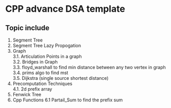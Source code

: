 # CPP advance DSA template

## Topic include
1. Segment Tree
2. Segment Tree Lazy Propogation
3. Graph\
    3.1. Articulation Points in a graph\
    3.2. Bridges in Graph\
    3.3. floyd_warshall to find min distance between any two vertex in graph\
    3.4. prims algo to find mst\
    3.5. Dijkstra (single source shortest distance)
4. Precomputation Techniques\
    4.1. 2d prefix array
5. Fenwick Tree
6. Cpp Functions
    6.1 Partail_Sum to find the prefix sum 
